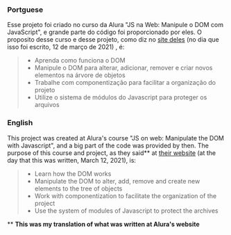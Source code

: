### Portguese

Esse projeto foi criado no curso da Alura "JS na Web: Manipule o DOM com JavaScript", e grande parte do código foi proporcionado por eles.
O proposito desse curso e desse projeto, como diz no [site deles](https://www.alura.com.br/) (no dia que isso foi escrito, 12 de março de 2021) , é:

> * Aprenda como funciona o DOM
> * Manipule o DOM para alterar, adicionar, remover e criar novos elementos na árvore de objetos
> * Trabalhe com componentização para facilitar a organização do projeto
> * Utilize o sistema de módulos do Javascript para proteger os arquivos

### English

This project was created at Alura's course "JS on web: Manipulate the DOM with Javascript", and a big part of the code was provided by then.
The purpose of this course and project, as they said** at [their website](https://www.alura.com.br/) (at the day that this was written, March 12, 2021), is:

> * Learn how the DOM works
> * Manipulate the DOM to alter, add, remove and create new elements to the tree of objects
> * Work with componentization to facilitate the organization of the project
> * Use the system of modules of Javascript to protect the archives

** **This was my translation of what was written at Alura's website**
